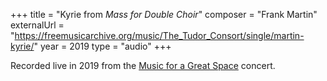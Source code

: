 +++
title = "Kyrie from <em>Mass for Double Choir</em>"
composer = "Frank Martin"
externalUrl = "https://freemusicarchive.org/music/The_Tudor_Consort/single/martin-kyrie/"
year = 2019
type = "audio"
+++

Recorded live in 2019 from the [Music for a Great Space](/performances/2019/musicfora-great-space/) concert.